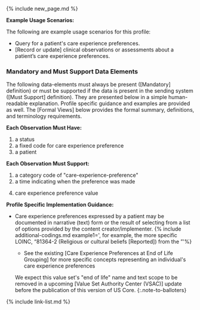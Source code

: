 {% include new_page.md %}

**Example Usage Scenarios:**

The following are example usage scenarios for this profile:

-  Query for a patient's care experience preferences.
-  [Record or update] clinical observations or assessments about a patient’s care experience preferences.

### Mandatory and Must Support Data Elements

<div class="bg-success" markdown="1">
The following data-elements must always be present ([Mandatory] definition) or must be supported if the data is present in the sending system ([Must Support] definition). They are presented below in a simple human-readable explanation. Profile specific guidance and examples are provided as well.  The [Formal Views] below provides the  formal summary, definitions, and terminology requirements.
</div><!-- new-content -->

**Each Observation Must Have:**

1. a status
2. a fixed code for care experience preference
3. a patient
  
**Each Observation Must Support:**

1. a category code of "care-experience-preference"
2. a time indicating when the preference was made
<!-- 3. who reported the preference -->
4. <span class="bg-success" markdown="1">care experience preference</span><!-- new-content --> value

**Profile Specific Implementation Guidance:**

- <span class="bg-success" markdown="1">Care experience preferences expressed by a patient may be documented in narrative (text) form or the result of selecting from a list of options provided by the content creator/implementer.</span><!-- new-content -->
{% include additional-codings.md example1=', for example, the more specific LOINC, “81364-2	(Religious or cultural beliefs [Reported]) from the ”'%}
  - See the existing [Care Experience Preferences at End of Life Grouping] for more specific concepts representing an individual's care experience preferences

   We expect this value set's "end of life" name and text scope to be removed in a upcoming [Value Set Authority Center (VSAC)] update before the publication of this version of US Core. 
   {:.note-to-balloters}

{% include link-list.md %}
